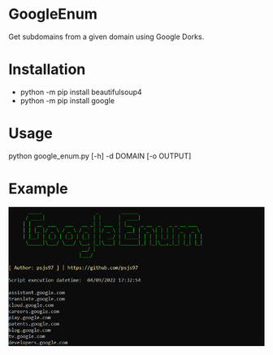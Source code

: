 # GoogleEnum
Get subdomains from a given domain using Google Dorks.

# Installation
- python -m pip install beautifulsoup4
- python -m pip install google

# Usage 
python google_enum.py [-h] -d DOMAIN [-o OUTPUT]

# Example
 ![](google_enum.png)
